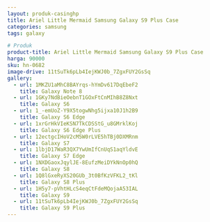 ```yaml
---
layout: produk-casinghp
title: Ariel Little Mermaid Samsung Galaxy S9 Plus Case
categories: samsung
tags: galaxy

# Produk
product-title: Ariel Little Mermaid Samsung Galaxy S9 Plus Case
harga: 90000
sku: hn-0682
image-drive: 11tSuTk6pLb4IejKWJ0b_7ZgxFUY2GsSq
gallery:
  - url: 1MKZU1aMhC8BAYrqs-hYmDv617DqEbeF2
    title: Galaxy Note 8
  - url: 1GKy7NdBieOebnT1GOxFtCnMIhB8Z8Nxt
    title: Galaxy S6
  - url: 1_-emUoZ-Y9X5togwNhg5ijxa10J1h2B9
    title: Galaxy S6 Edge
  - url: 1xrGrHkVIeKSN7TkCDSStG_u8GMrklKoj
    title: Galaxy S6 Edge Plus
  - url: 12ectgcIHoV2cM5W0rLVE5hTBj0DXMRnm
    title: Galaxy S7
  - url: 1lbjD17WaR3QX7YwUmIfCnUqS1aqYldvE
    title: Galaxy S7 Edge
  - url: 1NXDGaoxJqylJE-8EufzMeiDYkNnOp0hQ
    title: Galaxy S8
  - url: 1Q8lGxeRyXS20GUb_3t0BfKzVFKL2_tKl
    title: Galaxy S8 Plus
  - url: 1H5y7-pVhtHLcS4eqCtFdeMQojaA53IAL
    title: Galaxy S9
  - url: 11tSuTk6pLb4IejKWJ0b_7ZgxFUY2GsSq
    title: Galaxy S9 Plus
---
```

